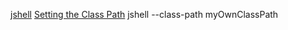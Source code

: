 [jshell](https://docs.oracle.com/javase/9/jshell/toc.htm)
[Setting the Class Path](https://docs.oracle.com/javase/9/jshell/external-code.htm#JSHEL-GUID-9FE683FB-C5F7-40C6-9609-34FAB56193C4)
jshell --class-path myOwnClassPath
